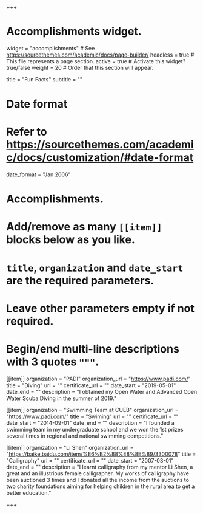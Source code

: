 +++
# Accomplishments widget.
widget = "accomplishments"  # See https://sourcethemes.com/academic/docs/page-builder/
headless = true  # This file represents a page section.
active = true  # Activate this widget? true/false
weight = 20  # Order that this section will appear.

title = "Fun Facts"
subtitle = ""

# Date format
#   Refer to https://sourcethemes.com/academic/docs/customization/#date-format
date_format = "Jan 2006"

# Accomplishments.
#   Add/remove as many `[[item]]` blocks below as you like.
#   `title`, `organization` and `date_start` are the required parameters.
#   Leave other parameters empty if not required.
#   Begin/end multi-line descriptions with 3 quotes `"""`.

[[item]]
  organization = "PADI"
  organization_url = "https://www.padi.com/"
  title = "Diving"
  url = ""
  certificate_url = ""
  date_start = "2019-05-01"
  date_end = ""
  description = "I obtained my Open Water and Advanced Open Water Scuba Diving in the summer of 2019."



[[item]]
  organization = "Swimming Team at CUEB"
  organization_url = "https://www.padi.com/"
  title = "Swiming"
  url = ""
  certificate_url = ""
  date_start = "2014-09-01"
  date_end = ""
  description = "I founded a swimming team in my undergraduate school and we won the 1st prizes several times in regional and national swimming competitions."



[[item]]
  organization = "Li Shen"
  organization_url = "https://baike.baidu.com/item/%E6%B2%88%E8%8E%89/3300078"
  title = "Calligraphy"
  url = ""
  certificate_url = ""
  date_start = "2007-03-01"
  date_end = ""
  description = "I learnt calligraphy from my mentor Li Shen, a great and an illustrious female calligrapher. My works of calligraphy have been auctioned 3 times and I donated all the income from the auctions to two charity foundations aiming for helping children in the rural area to get a better education."

+++
